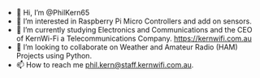 - 👋 Hi, I’m @PhilKern65
- 👀 I’m interested in Raspberry Pi Micro Controllers and add on sensors.
- 🌱 I’m currently studying Electronics and Communications and the CEO of KernWi-Fi a Telecommunications Company. https://kernwifi.com.au
- 💞️ I’m looking to collaborate on Weather and Amateur Radio (HAM) Projects using Python.
- 📫 How to reach me phil.kern@staff.kernwifi.com.au.

<!---
PhilKern65/PhilKern65 is a ✨ special ✨ repository because its `README.md` (this file) appears on your GitHub profile.
You can click the Preview link to take a look at your changes.
--->
